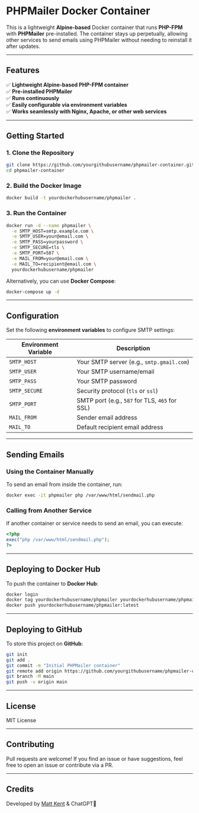 # PHPMailer Docker Container

This is a lightweight **Alpine-based** Docker container that runs **PHP-FPM** with **PHPMailer** pre-installed. The container stays up perpetually, allowing other services to send emails using PHPMailer without needing to reinstall it after updates.

---

## Features

✅ **Lightweight Alpine-based PHP-FPM container**  
✅ **Pre-installed PHPMailer**  
✅ **Runs continuously**  
✅ **Easily configurable via environment variables**  
✅ **Works seamlessly with Nginx, Apache, or other web services**  

---

## Getting Started

### 1. Clone the Repository
```bash
git clone https://github.com/yourgithubusername/phpmailer-container.git
cd phpmailer-container
```

### 2. Build the Docker Image
```bash
docker build -t yourdockerhubusername/phpmailer .
```

### 3. Run the Container
```bash
docker run -d --name phpmailer \
  -e SMTP_HOST=smtp.example.com \
  -e SMTP_USER=your@email.com \
  -e SMTP_PASS=yourpassword \
  -e SMTP_SECURE=tls \
  -e SMTP_PORT=587 \
  -e MAIL_FROM=your@email.com \
  -e MAIL_TO=recipient@email.com \
  yourdockerhubusername/phpmailer
```

Alternatively, you can use **Docker Compose**:
```bash
docker-compose up -d
```

---

## Configuration

Set the following **environment variables** to configure SMTP settings:

| Environment Variable | Description |
|----------------------|-------------|
| `SMTP_HOST` | Your SMTP server (e.g., `smtp.gmail.com`) |
| `SMTP_USER` | Your SMTP username/email |
| `SMTP_PASS` | Your SMTP password |
| `SMTP_SECURE` | Security protocol (`tls` or `ssl`) |
| `SMTP_PORT` | SMTP port (e.g., `587` for TLS, `465` for SSL) |
| `MAIL_FROM` | Sender email address |
| `MAIL_TO` | Default recipient email address |

---

## Sending Emails

### Using the Container Manually
To send an email from inside the container, run:
```bash
docker exec -it phpmailer php /var/www/html/sendmail.php
```

### Calling from Another Service
If another container or service needs to send an email, you can execute:
```php
<?php
exec("php /var/www/html/sendmail.php");
?>
```

---

## Deploying to Docker Hub
To push the container to **Docker Hub**:
```bash
docker login
docker tag yourdockerhubusername/phpmailer yourdockerhubusername/phpmailer:latest
docker push yourdockerhubusername/phpmailer:latest
```

---

## Deploying to GitHub
To store this project on **GitHub**:
```bash
git init
git add .
git commit -m "Initial PHPMailer container"
git remote add origin https://github.com/yourgithubusername/phpmailer-container.git
git branch -M main
git push -u origin main
```

---

## License
MIT License

---

## Contributing
Pull requests are welcome! If you find an issue or have suggestions, feel free to open an issue or contribute via a PR.

---

## Credits
Developed by [Matt Kent](https://github.com/Matt-Cyberguy) & ChatGPT🚀

